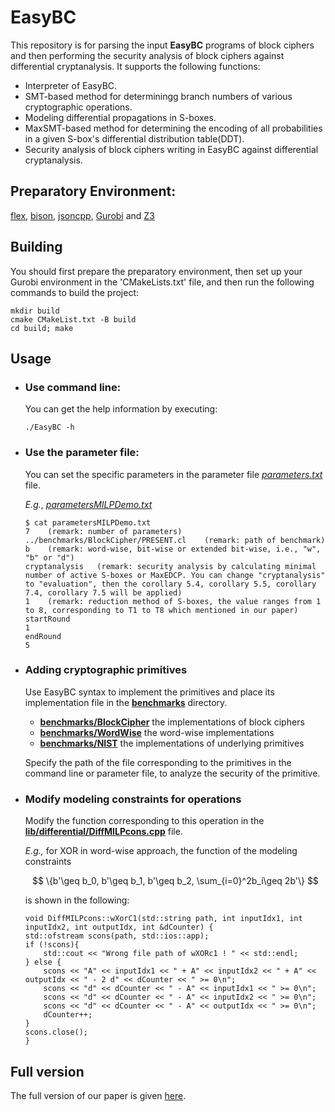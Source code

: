 # EasyBC
This repository is for parsing the input **EasyBC** programs of block ciphers and then performing the security analysis of block ciphers against differential cryptanalysis. It supports the following functions: 
- Interpreter of EasyBC.
- SMT-based method for determiningg branch numbers of various cryptographic operations.
- Modeling differential propagations in S-boxes.
- MaxSMT-based method for determining the encoding of all probabilities in a given S-box's differential distribution table(DDT).
- Security analysis of block ciphers writing in EasyBC against differential cryptanalysis.

[//]: # (# Quick Start)
## Preparatory Environment:
[flex](https://github.com/westes/flex), [bison](https://www.gnu.org/software/bison/), [jsoncpp](https://github.com/open-source-parsers/jsoncpp), [Gurobi](https://www.gurobi.com/solutions/gurobi-optimizer/) and [Z3](https://github.com/Z3Prover/z3)
## Building
You should first prepare the preparatory environment, then set up your Gurobi environment in the 'CMakeLists.txt' file, and then run the following commands to build the project:
```
mkdir build
cmake CMakeList.txt -B build
cd build; make
```
## Usage
- ### Use command line: 
    You can get the help information by executing:
    ``` 
    ./EasyBC -h
    ```
- ### Use the parameter file:
    You can set the specific parameters in the parameter file *[parameters.txt](https://anonymous.4open.science/r/EasyDC-73BC/parameters.txt)* file.
    
    *E.g.*, *[parametersMILPDemo.txt](https://anonymous.4open.science/r/EasyDC-73BC/parametersMILPDemo.txt)*

   ```
   $ cat parametersMILPDemo.txt  
   7    (remark: number of parameters)
   ../benchmarks/BlockCipher/PRESENT.cl    (remark: path of benchmark)
   b    (remark: word-wise, bit-wise or extended bit-wise, i.e., "w", "b" or "d")
   cryptanalysis   (remark: security analysis by calculating minimal number of active S-boxes or MaxEDCP. You can change "cryptanalysis" to "evaluation", then the corollary 5.4, corollary 5.5, corollary 7.4, corollary 7.5 will be applied)
   1    (remark: reduction method of S-boxes, the value ranges from 1 to 8, corresponding to T1 to T8 which mentioned in our paper)
   startRound    
   1
   endRound
   5
   ```  
  
[//]: # (   ```)

[//]: # (   $ cat parametersMILPDemo.txt  )

[//]: # (   7    &#40;remark: number of parameters&#41;)

[//]: # (   ../benchmarks/BlockCipher/PRESENT.cl    &#40;remark: path of benchmark&#41;)

[//]: # (   b    &#40;remark: bit-wise or word-wise, i.e., "b" or "w"&#41;)

[//]: # (   AS   &#40;remark: the security analysis is by calculating minimal number of active S-boxes, or you can perform the security analysis by calculating MaxEDCP, i.e., "AS" -> "DC"&#41;)

[//]: # (   1    &#40;remark: reduction method of S-boxes, the value ranges from 1 to 8, corresponding to T1 to T8 which mentioned in our paper&#41;)

[//]: # (   allRounds    &#40;remark: round number&#41;)

[//]: # (   5)

[//]: # (   ```  )

 <!--
##### 1. Modeling possible differential propagations in DDTs of S-boxes
        - comand : "./EasyDC argv[1]  argv[2]  argv[3]  argv[4] " :

    |  | argv[1] | argv[2] | argv[3] | argv[4] |
    | :-----: | :-----: | :----: | :----: | :----: |
    | Remark | name of S-box | S-box | mode of modelings, taking probabilities of possible differential propagations in DDTs into account or not | choosing reduction methods |
    | Options | | | "AS"; "DC" | "1" : T1; "2" : T2; "3" : T3; "4" : T4; "5" : T5; "6" : T6; "7" : T7; "8" : T8 |  
    
     *E.g.*,  `$ ./EasyDC Present 4,15,3,8,13,10,12,0,11,5,7,14,2,6,1,9 AS 1`
    - set paramters via *[parameters.txt](https://anonymous.4open.science/r/EasyDC-73BC/parameters.txt)* file.
      *E.g.*, *[parametersSboxDemo.txt](https://anonymous.4open.science/r/EasyDC-73BC/parametersSboxDemo.txt)*  
    
      ```
      $ cat parametersSboxDemo.txt  
      Present  
      4,15,3,8,13,10,12,0,11,5,7,14,2,6,1,9  
      AS  
      1
      ``` 

      ##### 2. Security analysis of block ciphers against differential cryptanalysis
      - comand : "./EasyDC argv[1]  argv[2]  argv[3]  argv[4]  argv[5]  argv[6]  argv[7]  argv[8]  argv[9]  argv[10]  argv[11]  argv[12]  argv[13] " : 

        |  | argv[1] | argv[2] | argv[3] | argv[4] | argv[5] | argv[6]/argv[8]/argv[10]/argv[12] | argv[7]/argv[9]/argv[11]/argv[13] |
        | :-----: | :-----: | :----: | :----: | :----: | :----: | :----: | :----: |
        | Remark | num of parameters | **EasyDC** program file path | modeling approach | mode of modelings for S-boxes | choosing reduction methods for S-boxes | 
        | Options | | | "w" : word-wise approach; "b" : bit-wise approach; "d" : extended bit-wise approach | "AS"; "DC" | "1" : T1; "2" : T2; "3" : T3; "4" : T4; "5" : T5; "6" : T6; "7" : T7; "8" : T8 | startRound or allRounds or timer(second) or threadsNum | startRound or allRounds or timer(second) or threadsNum |
    
        *E.g.*,  `$ ./EasyDC 7 ../benchmarks/BlockCipher/PRESENT.cl b AS 1 allRounds 5`
    
  - set paramters via *[parameters.txt](https://anonymous.4open.science/r/EasyDC-73BC/parameters.txt)* file.
    *E.g.*, *[parametersMILPDemo.txt](https://anonymous.4open.science/r/EasyDC-73BC/parametersMILPDemo.txt)*  
    
    ```
    $ cat parametersMILPDemo.txt  
    7
    ../benchmarks/BlockCipher/PRESENT.cl
    b
    cryptanalysis
    1
    startRound  
    1
    ```  -->
    
- ### Adding cryptographic primitives
  
    Use EasyBC syntax to implement the primitives and place its implementation file in the **[benchmarks](https://github.com/S3L-official/EasyBC/blob/main/benchmarks)** directory.
    
    - **[benchmarks/BlockCipher](https://github.com/S3L-official/EasyBC/blob/main/benchmarks/BlockCipher)** the implementations of block ciphers
    - **[benchmarks/WordWise](https://github.com/S3L-official/EasyBC/blob/main/benchmarks/WordWise)** the word-wise implementations
    - **[benchmarks/NIST](https://github.com/S3L-official/EasyBC/blob/main/benchmarks/NIST)** the implementations of underlying primitives 
 
    Specify the path of the file corresponding to the primitives in the command line or parameter file, to analyze the security of the primitive.

- ### Modify modeling constraints for operations

    Modify the function corresponding to this operation in the 
    **[lib/differential/DiffMILPcons.cpp](https://github.com/S3L-official/EasyBC/blob/main/lib/differential/DiffMILPcons.cpp)**
    file.
  
    *E.g.,* for XOR in word-wise approach,
    the function of the modeling constraints 
  

    $$
    \{b'\geq b_0, b'\geq b_1, b'\geq b_2, \sum_{i=0}^2b_i\geq 2b'\} 
    $$
    
    is shown in the following:   

    ```
    void DiffMILPcons::wXorC1(std::string path, int inputIdx1, int inputIdx2, int outputIdx, int &dCounter) {
    std::ofstream scons(path, std::ios::app);
    if (!scons){
        std::cout << "Wrong file path of wXORc1 ! " << std::endl;
    } else {
        scons << "A" << inputIdx1 << " + A" << inputIdx2 << " + A" << outputIdx << " - 2 d" << dCounter << " >= 0\n";
        scons << "d" << dCounter << " - A" << inputIdx1 << " >= 0\n";
        scons << "d" << dCounter << " - A" << inputIdx2 << " >= 0\n";
        scons << "d" << dCounter << " - A" << outputIdx << " >= 0\n";
        dCounter++;
    }
    scons.close();
    }
    ```
    
    
<!-- ## Example -->

## Full version
The full version of our paper is given [here](https://github.com/S3L-official/EasyBC/blob/main/POPL-full.pdf).
    
